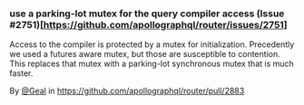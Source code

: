 ### use a parking-lot mutex for the query compiler access (Issue #2751)[https://github.com/apollographql/router/issues/2751]

Access to the compiler is protected by a mutex for initialization. Precedently we used a futures aware mutex, but those are susceptible to contention. This replaces that mutex with a parking-lot synchronous mutex that is much faster.

By [@Geal](https://github.com/Geal) in https://github.com/apollographql/router/pull/2883
